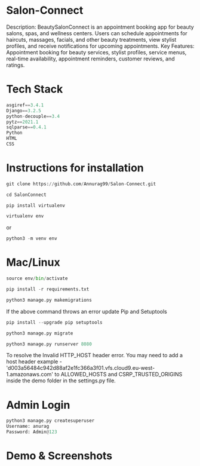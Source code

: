 # Salon-Connect

Description: BeautySalonConnect is an appointment booking app for beauty salons, spas, and wellness centers. Users can schedule appointments for haircuts, massages, facials, and other beauty treatments, view stylist profiles, and receive notifications for upcoming appointments.
Key Features: Appointment booking for beauty services, stylist profiles, service menus, real-time availability, appointment reminders, customer reviews, and ratings.

# Tech Stack
```python
asgiref==3.4.1
Django==3.2.5
python-decouple==3.4
pytz==2021.1
sqlparse==0.4.1
Python
HTML
CSS
```

# Instructions for installation

```python
git clone https://github.com/Annurag99/Salon-Connect.git
```

```python
cd SalonConnect
```

```python
pip install virtualenv
```

```python
virtualenv env
```
or
```python
python3 -m venv env
```

# Mac/Linux
```python
source env/bin/activate
```

```python
pip install -r requirements.txt
```

```python
python3 manage.py makemigrations
```

If the above command throws an error update Pip and Setuptools
```python
pip install --upgrade pip setuptools
```

```python
python3 manage.py migrate
```

```python
python3 manage.py runserver 8080
```

To resolve the Invalid HTTP_HOST header error. You may need to add a host header 
example - 'd003a56484c942d88af2e1fc366a3f01.vfs.cloud9.eu-west-1.amazonaws.com'
to ALLOWED_HOSTS and CSRP_TRUSTED_ORIGINS inside the demo folder in the settings.py file.

# Admin Login

```python
python3 manage.py createsuperuser
Username: anurag
Password: Admin@123
```
# Demo & Screenshots

